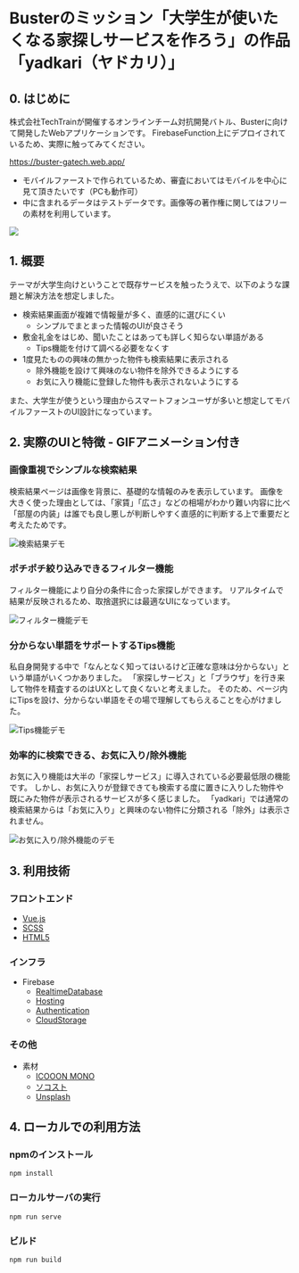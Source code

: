# Busterのミッション「大学生が使いたくなる家探しサービスを作ろう」の作品「yadkari（ヤドカリ）」

## 0. はじめに
株式会社TechTrainが開催するオンラインチーム対抗開発バトル、Busterに向けて開発したWebアプリケーションです。
FirebaseFunction上にデプロイされているため、実際に触ってみてください。

https://buster-gatech.web.app/

- モバイルファーストで作られているため、審査においてはモバイルを中心に見て頂きたいです（PCも動作可）
- 中に含まれるデータはテストデータです。画像等の著作権に関してはフリーの素材を利用しています。

![](https://i.imgur.com/KbSQs5J.jpg)

## 1. 概要

テーマが大学生向けということで既存サービスを触ったうえで、以下のような課題と解決方法を想定しました。

- 検索結果画面が複雑で情報量が多く、直感的に選びにくい
    - シンプルでまとまった情報のUIが良さそう
- 敷金礼金をはじめ、聞いたことはあっても詳しく知らない単語がある
    - Tips機能を付けて調べる必要をなくす
- 1度見たものの興味の無かった物件も検索結果に表示される
    - 除外機能を設けて興味のない物件を除外できるようにする
    - お気に入り機能に登録した物件も表示されないようにする

また、大学生が使うという理由からスマートフォンユーザが多いと想定してモバイルファーストのUI設計になっています。

## 2. 実際のUIと特徴 - GIFアニメーション付き

### 画像重視でシンプルな検索結果

検索結果ページは画像を背景に、基礎的な情報のみを表示しています。
画像を大きく使った理由としては、「家賃」「広さ」などの相場がわかり難い内容に比べ「部屋の内装」は誰でも良し悪しが判断しやすく直感的に判断する上で重要だと考えたためです。

![検索結果デモ](https://i.imgur.com/RYHyRuj.gif)

### ポチポチ絞り込みできるフィルター機能

フィルター機能により自分の条件に合った家探しができます。
リアルタイムで結果が反映されるため、取捨選択には最適なUIになっています。

![フィルター機能デモ](https://i.imgur.com/fElIQua.gif)

### 分からない単語をサポートするTips機能

私自身開発する中で「なんとなく知ってはいるけど正確な意味は分からない」という単語がいくつかありました。
「家探しサービス」と「ブラウザ」を行き来して物件を精査するのはUXとして良くないと考えました。
そのため、ページ内にTipsを設け、分からない単語をその場で理解してもらえることを心がけました。

![Tips機能デモ](https://i.imgur.com/kzSQtza.gif)

### 効率的に検索できる、お気に入り/除外機能

お気に入り機能は大半の「家探しサービス」に導入されている必要最低限の機能です。
しかし、お気に入りが登録できても検索する度に置きに入りした物件や既にみた物件が表示されるサービスが多く感じました。
「yadkari」では通常の検索結果からは「お気に入り」と興味のない物件に分類される「除外」は表示されません。

![お気に入り/除外機能のデモ](https://i.imgur.com/l9avxkq.gif)

## 3. 利用技術

### フロントエンド

- [Vue.js](https://jp.vuejs.org/index.html)
- [SCSS](https://github.com/sass/sass)
- [HTML5](https://developer.mozilla.org/ja/docs/Web/Guide/HTML/HTML5)

### インフラ

- Firebase
    - [RealtimeDatabase](https://firebase.google.com/docs/database?authuser=0)
    - [Hosting](https://firebase.google.com/docs/hosting?authuser=0)
    - [Authentication](https://firebase.google.com/docs/auth?authuser=0)
    - [CloudStorage](https://firebase.google.com/docs/storage?authuser=0)

### その他

- 素材
    - [ICOOON MONO](https://icooon-mono.com/)
    - [ソコスト](https://soco-st.com/)
    - [Unsplash](https://unsplash.com/)

## 4. ローカルでの利用方法

### npmのインストール
```
npm install
```

### ローカルサーバの実行
```
npm run serve
```

### ビルド
```
npm run build
```
